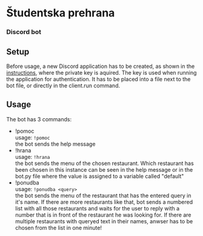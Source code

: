 # Študentska prehrana
### Discord bot

## Setup
Before usage, a new Discord application has to be created, as shown in the [instructions](http://discordpy.readthedocs.io/en/latest/discord.html), where the private key is aquired. The key is used when running the application for authentication. It has to be placed into a file next to the bot file, or directly in the client.run command.

## Usage
The bot has 3 commands:
* !pomoc  
    usage: `!pomoc`  
    the bot sends the help message
* !hrana  
    usage: `!hrana`  
    the bot sends the menu of the chosen restaurant. Which restaurant has been chosen in this instance can be seen in the help message or in the bot.py file where the value is assigned to a variable called "default"
* !ponudba  
    usage: `!ponudba <query>`  
    the bot sends the menu of the restaurant that has the entered query in it's name. If there are more restaurants like that, bot sends a numbered list with all those restaurants and waits for the user to reply with a number that is in front of the restaurant he was looking for. If there are multiple restaurants with queryed text in their names, anwser has to be chosen from the list in one minute!
